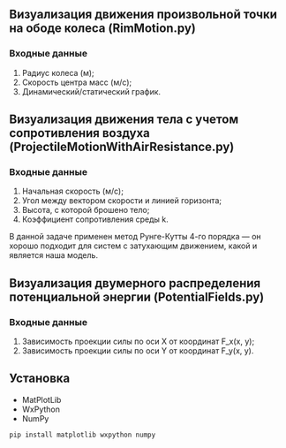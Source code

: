 ## Визуализация движения произвольной точки на ободе колеса (RimMotion.py)

### Входные данные

1) Радиус колеса (м);
2) Скорость центра масс (м/c);
3) Динамический/статический график.

## Визуализация движения тела с учетом сопротивления воздуха (ProjectileMotionWithAirResistance.py)

### Входные данные

1) Начальная скорость (м/с);
2) Угол между вектором скорости и линией горизонта;
3) Высота, с которой брошено тело;
4) Коэффициент сопротивления среды k.

В данной задаче применен метод Рунге-Кутты 4-го порядка — он хорошо подходит для систем с затухающим движением, какой и является наша модель.

## Визуализация двумерного распределения потенциальной энергии (PotentialFields.py)

### Входные данные

1) Зависимость проекции силы по оси X от координат F_x(x, y);
2) Зависимость проекции силы по оси Y от координат F_y(x, y).
   


## Установка
- MatPlotLib
- WxPython
- NumPy

```pip install matplotlib wxpython numpy```
